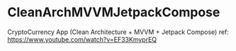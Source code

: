 # CleanArchMVVMJetpackCompose
CryptoCurrency App (Clean Architecture + MVVM + Jetpack Compose)
ref: https://www.youtube.com/watch?v=EF33KmyprEQ
